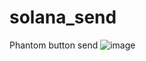 # solana_send
Phantom button send 
![image](https://user-images.githubusercontent.com/64730558/167319648-e0b7922c-ad3e-4bce-8f7d-31bc88fe5b24.png)

